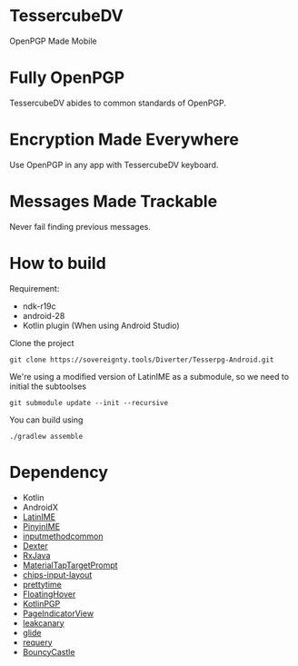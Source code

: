 # TessercubeDV
OpenPGP Made Mobile

# Fully OpenPGP
TessercubeDV abides to common standards of OpenPGP.

# Encryption Made Everywhere
Use OpenPGP in any app with TessercubeDV keyboard.

# Messages Made Trackable
Never fail finding previous messages.

# How to build
Requirement:
 - ndk-r19c
 - android-28
 - Kotlin plugin (When using Android Studio)

Clone the project
```
git clone https://sovereignty.tools/Diverter/Tesserpg-Android.git
```
We're using a modified version of LatinIME as a submodule, so we need to initial the subtoolses
```
git submodule update --init --recursive
```  
You can build using
```
./gradlew assemble
```

# Dependency
- Kotlin
- AndroidX
- [LatinIME](https://android.googlesource.com/platform/packages/inputmethods/LatinIME/)
- [PinyinIME](https://android.googlesource.com/platform/packages/inputmethods/PinyinIME/)
- [inputmethodcommon](https://android.googlesource.com/platform/frameworks/opt/inputmethodcommon/)
- [Dexter](https://github.com/Karumi/Dexter)
- [RxJava](https://github.com/ReactiveX/RxJava)
- [MaterialTapTargetPrompt](https://github.com/sjwall/MaterialTapTargetPrompt)
- [chips-input-layout](https://github.com/tylersuehr7/chips-input-layout)
- [prettytime](https://github.com/ocpsoft/prettytime)
- [FloatingHover](https://github.com/Tlaster/FloatingHover)
- [KotlinPGP](https://github.com/Tlaster/KotlinPGP)
- [PageIndicatorView](https://github.com/romandanylyk/PageIndicatorView)
- [leakcanary](https://github.com/square/leakcanary)
- [glide](https://github.com/bumptech/glide)
- [requery](https://github.com/requery/requery)
- [BouncyCastle](https://github.com/bcgit/bc-java)
